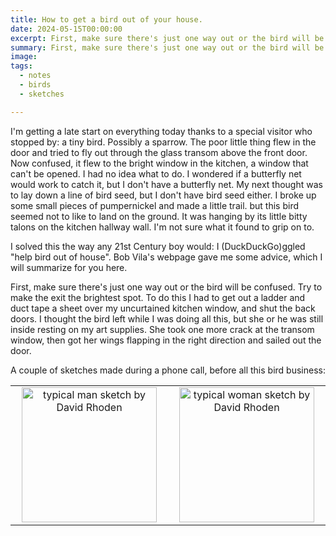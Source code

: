 ```yaml
---
title: How to get a bird out of your house.
date: 2024-05-15T00:00:00
excerpt: First, make sure there's just one way out or the bird will be confused.
summary: First, make sure there's just one way out or the bird will be confused.
image:
tags:
  - notes
  - birds
  - sketches

---
```


I'm getting a late start on everything today thanks to a special visitor who stopped by: a tiny bird. Possibly a sparrow.
The poor little thing flew in the door and tried to fly out through the glass transom above the front door. Now confused, it flew to the bright window in the kitchen, a window that can't be opened. I had no idea what to do. I wondered if a butterfly net would work to catch it, but I don't have a butterfly net. My next thought was to lay down a line of bird seed, but I don't have bird seed either. I broke up some small pieces of pumpernickel and made a little trail. but this bird seemed not to like to land on the ground. It was hanging by its little bitty talons on the kitchen hallway wall. I'm not sure what it found to grip on to.

I solved this the way any 21st Century boy would: I (DuckDuckGo)ggled "help bird out of house". Bob Vila's webpage gave me some advice, which I will summarize for you here.

First, make sure there's just one way out or the bird will be confused. Try to make the exit the brightest spot. To do this I had to get out a ladder and duct tape a sheet over my uncurtained kitchen window, and shut the back doors. I thought the bird left while I was doing all this, but she or he was still inside resting on my art supplies. She took one more crack at the transom window, then got her wings flapping in the right direction and sailed out the door.

A couple of sketches made during a phone call, before all this bird business:

<table>
<tr>
  <td style="width:250px; text-align: center;">
    <img src="/static/img/sketchbook/standing-man-may-15-2024.jpeg" alt= "typical man sketch by David Rhoden" style="width: 216px;">
  </td>
  <td style="width:250px; text-align: center;">
    <img src="/static/img/sketchbook/standing-woman-may-15-2024.jpeg" alt="typical woman sketch by David Rhoden" style="width: 216px;">
  </td>
</tr>
</table>